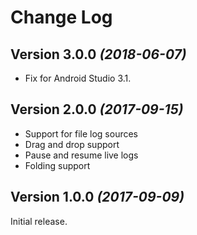 Change Log
==========

Version 3.0.0 *(2018-06-07)*
----------------------------

* Fix for Android Studio 3.1.  

Version 2.0.0 *(2017-09-15)*
----------------------------

* Support for file log sources
* Drag and drop support
* Pause and resume live logs
* Folding support



Version 1.0.0 *(2017-09-09)*
----------------------------

Initial release.
